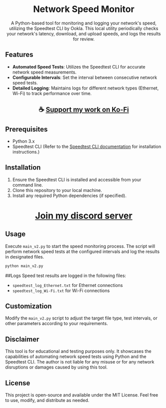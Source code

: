 <div align="center">

# Network Speed Monitor

A Python-based tool for monitoring and logging your network's speed, utilizing the Speedtest CLI by Ookla. This local utility periodically checks your network's latency, download, and upload speeds, and logs the results for review.

</div>

## Features

- **Automated Speed Tests**: Utilizes the Speedtest CLI for accurate network speed measurements.
- **Configurable Intervals**: Set the interval between consecutive network speed tests.
- **Detailed Logging**: Maintains logs for different network types (Ethernet, Wi-Fi) to track performance over time.

<div align="center">

## ☕ [Support my work on Ko-Fi](https://ko-fi.com/thatsinewave)

</div>

## Prerequisites

- Python 3.x
- Speedtest CLI (Refer to the [Speedtest CLI documentation](https://www.speedtest.net/apps/cli) for installation instructions.)

## Installation

1. Ensure the Speedtest CLI is installed and accessible from your command line.
2. Clone this repository to your local machine.
3. Install any required Python dependencies (if specified).

<div align="center">

# [Join my discord server](https://thatsinewave.github.io/Discord-Redirect/)

</div>

## Usage

Execute `main_v2.py` to start the speed monitoring process. The script will perform network speed tests at the configured intervals and log the results in designated files.

```bash
python main_v2.py
```

##Logs
Speed test results are logged in the following files:
- `speedtest_log_Ethernet.txt` for Ethernet connections
- `speedtest_log_Wi-Fi.txt` for Wi-Fi connections

## Customization
Modify the `main_v2.py` script to adjust the target file type, test intervals, or other parameters according to your requirements.

## Disclaimer
This tool is for educational and testing purposes only. It showcases the capabilities of automating network speed tests using Python and the Speedtest CLI. The author is not liable for any misuse or for any network disruptions or damages caused by using this tool.

## License
This project is open-source and available under the MIT License. Feel free to use, modify, and distribute as needed.
